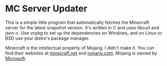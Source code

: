 # MC Server Updater
This is a simple little program that automatically fetches the Minecraft server for the latest snapshot version. It's written in C and uses libcurl and json-c. 
Use vcpkg to set up the dependencies on Windows, and on Linux or BSD use your distro's package manager.

Minecraft is the intellectual property of Mojang. I didn't make it. You can find their websites at [minecraft.net](https://minecraft.net) and [mojang.com](https://minecraft.net). Mojang is owned by [Microsoft](https://microsoft.com).
